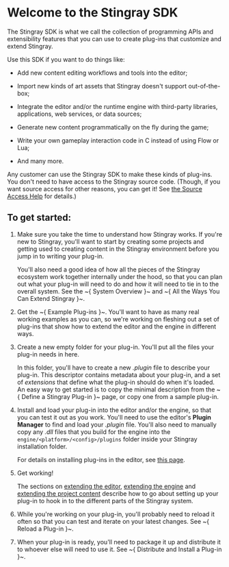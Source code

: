 # Welcome to the Stingray SDK

The Stingray SDK is what we call the collection of programming APIs and extensibility features that you can use to create plug-ins that customize and extend Stingray.

Use this SDK if you want to do things like:

-	Add new content editing workflows and tools into the editor;

-	Import new kinds of art assets that Stingray doesn't support out-of-the-box;

-	Integrate the editor and/or the runtime engine with third-party libraries, applications, web services, or data sources;

-	Generate new content programmatically on the fly during the game;

-	Write your own gameplay interaction code in C instead of using Flow or Lua;

-	And many more.

Any customer can use the Stingray SDK to make these kinds of plug-ins. You don't need to have access to the Stingray source code. (Though, if you want source access for other reasons, you can get it! See [the Source Access Help](http://www.autodesk.com/stingray-help?contextId=DEVELOPER_HOME) for details.)

## To get started:

1.	Make sure you take the time to understand how Stingray works. If you're new to Stingray, you'll want to start by creating some projects and getting used to creating content in the Stingray environment before you jump in to writing your plug-in.

	You'll also need a good idea of how all the pieces of the Stingray ecosystem work together internally under the hood, so that you can plan out what your plug-in will need to do and how it will need to tie in to the overall system. See the ~{ System Overview }~ and ~{ All the Ways You Can Extend Stingray }~.

2.	Get the ~{ Example Plug-ins }~. You'll want to have as many real working examples as you can, so we're working on fleshing out a set of plug-ins that show how to extend the editor and the engine in different ways.

3.	Create a new empty folder for your plug-in. You'll put all the files your plug-in needs in here.

	In this folder, you'll have to create a new *.plugin* file to describe your plug-in. This descriptor contains metadata about your plug-in, and a set of *extensions* that define what the plug-in should do when it's loaded. An easy way to get started is to copy the minimal description from the ~{ Define a Stingray Plug-in }~ page, or copy one from a sample plug-in.

3.	Install and load your plug-in into the editor and/or the engine, so that you can test it out as you work. You'll need to use the editor's **Plugin Manager** to find and load your *.plugin* file. You'll also need to manually copy any *.dll* files that you build for the engine into the `engine/<platform>/<config>/plugins` folder inside your Stingray installation folder.

	For details on installing plug-ins in the editor, see [this page](http://www.autodesk.com/stingray-help?contextId=install_plugins).

4.	Get working!

	The sections on [extending the editor](./extend_editor.html), [extending the engine](./extend_engine.html) and [extending the project content](./extend_content.html) describe how to go about setting up your plug-in to hook in to the different parts of the Stingray system.

5.	While you're working on your plug-in, you'll probably need to reload it often so that you can test and iterate on your latest changes. See ~{ Reload a Plug-in }~.

6.	When your plug-in is ready, you'll need to package it up and distribute it to whoever else will need to use it. See ~{ Distribute and Install a Plug-in }~.

